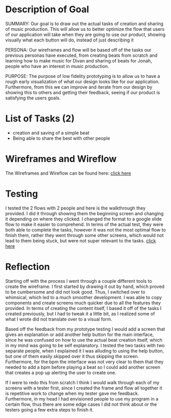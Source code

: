 # Description of Goal

SUMMARY: Our goal is to draw out the actual tasks of creation and sharing of music production. This will allow us to better optimize the flow that users of our application will take when they are going to use our product, showing visually what each button will do, instead of just describing it

PERSONA: Our wireframes and flow will be based off of the tasks our previous personas have executed, from creating beats from scratch and learning how to make music for Divan and sharing of beats for Jonah, people who have an interest in music production.

PURPOSE: The purpose of low fidelity prototyping is to allow us to have a rough early visualization of what our design looks like for our application. Furthermore, from this we can improve and iterate from our design by showing this to others and getting their feedback, seeing if our product is satisfying the users goals.

# List of Tasks (2)

- creation and saving of a simple beat
- Being able to share the best with other people

# Wireframes and Wireflow

The Wireframes and Wireflow can be found here: [click here](https://docs.google.com/presentation/d/1pgod3UcIANDXpYFDSv5ntm2NoCQmVhtms6Leiyhg7ts/edit?usp=sharing)

# Testing

I tested the 2 flows with 2 people and here is the walkthrough they provided. I did it through showing them the beginning screen and changing it depending on where they clicked. I changed the format to a google slide flow to make it easier to comprehend. In terms of the actual test, they were both able to complete the tasks, however it was not the most optimal flow to finish them, rather they went through some other screens, which would not lead to them being stuck, but were not super relevant to the tasks. [click here](https://docs.google.com/presentation/d/1xXxtWePETWvey9JvUmDQRFZYdUvRA0NJPI9z8NPfM78/edit?usp=sharing)

# Reflection

Starting off with the process I went through a couple different tools to create the wireframe. I first started by drawing it out by hand, which proved to be cumbersome and did not look good. Thus, I switched over to whimsical, which led to a much smoother development. I was able to copy components and create screens much quicker due to all the features they provided. In terms of creating the content itself, I based it off of the tasks I created previously, but I had to tweak it a little bit, as I realized some of what I wrote did not translate over to a visual form.

Based off the feedback from my prototype testing I would add a screen that gives an explanation or add another help button for the main interface, since he was confused on how to use the actual beat creation itself, which in my mind was going to be self explanatory. I tested the two tasks with two separate people, when I explained it I was alluding to using the help button, but one of them easily skipped over it thus skipping the screen. Furthermore, for the bpm the interface was not very clear to them that they needed to add a bpm before playing a beat so I could add another screen that  creates a pop up alerting the user to create one.

If I were to redo this from scratch I think I would walk through each of my screens with a tester first, since I created the frame and flow all together it is repetitive work to change when my tester gave me feedback. Furthermore, in my head I had envisioned people to use my program in a certain flow, thus there are some edge cases I did not think about or the testers going a few extra steps to finish it.
